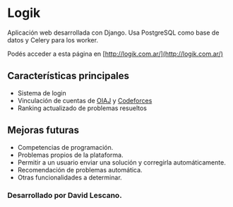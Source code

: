 # Logik 

Aplicación web desarrollada con Django. Usa PostgreSQL como base de datos y Celery para los worker.

Podés acceder a esta página en [http://logik.com.ar/](http://logik.com.ar/)

## Características principales
- Sistema de login
- Vinculación de cuentas de [OIAJ](http://juez.oia.unsam.edu.ar/#/overview) y [Codeforces](https://codeforces.com/)
- Ranking actualizado de problemas resueltos

## Mejoras futuras
- Competencias de programación.
- Problemas propios de la plataforma.
- Permitir a un usuario enviar una solución y corregirla automáticamente.
- Recomendación de problemas automática.
- Otras funcionalidades a determinar.

### Desarrollado por David Lescano.
